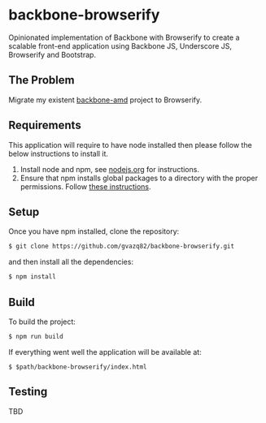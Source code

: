 # backbone-browserify
Opinionated implementation of Backbone with Browserify to create a scalable front-end application using Backbone JS, Underscore JS, Browserify and Bootstrap.
                                                                
## The Problem
Migrate my existent [backbone-amd](https://github.com/gvazq82/backbone-amd) project to Browserify.

## Requirements
This application will require to have node installed then please follow the below instructions to install it.

1. Install node and npm, see [nodejs.org](https://nodejs.org/) for instructions.
2. Ensure that npm installs global packages to a directory with the proper permissions. Follow [these instructions](https://docs.npmjs.com/getting-started/fixing-npm-permissions).

## Setup
Once you have npm installed, clone the repository:

```bash
$ git clone https://github.com/gvazq82/backbone-browserify.git
```

and then install all the dependencies:

```bash
$ npm install
```


## Build
To build the project:
```bash
$ npm run build
```

If everything went well the application will be available at: 
```
$ $path/backbone-browserify/index.html
```

## Testing

TBD